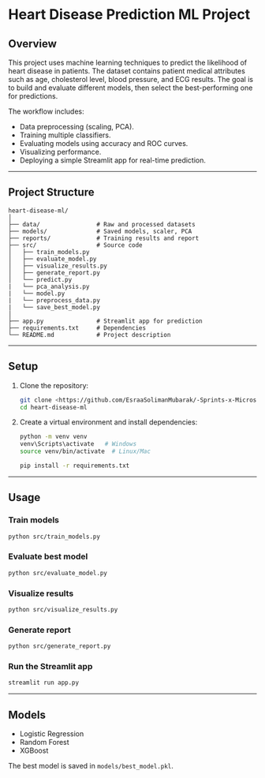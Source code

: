 # Heart Disease Prediction ML Project

## Overview

This project uses machine learning techniques to predict the likelihood of heart disease in patients.
The dataset contains patient medical attributes such as age, cholesterol level, blood pressure, and ECG results.
The goal is to build and evaluate different models, then select the best-performing one for predictions.

The workflow includes:

* Data preprocessing (scaling, PCA).
* Training multiple classifiers.
* Evaluating models using accuracy and ROC curves.
* Visualizing performance.
* Deploying a simple Streamlit app for real-time prediction.

---

## Project Structure

```
heart-disease-ml/
│
├── data/                # Raw and processed datasets
├── models/              # Saved models, scaler, PCA
├── reports/             # Training results and report
├── src/                 # Source code
│   ├── train_models.py
│   ├── evaluate_model.py
│   ├── visualize_results.py
│   ├── generate_report.py
│   └── predict.py
|   └── pca_analysis.py
|   └── model.py
|   └── preprocess_data.py
|   └── save_best_model.py
│
├── app.py               # Streamlit app for prediction
├── requirements.txt     # Dependencies
└── README.md            # Project description
```

---

## Setup

1. Clone the repository:

   ```bash
   git clone <https://github.com/EsraaSolimanMubarak/-Sprints-x-Microsoft---AI-and-ML-Project.git>
   cd heart-disease-ml
   ```
2. Create a virtual environment and install dependencies:

   ```bash
   python -m venv venv
   venv\Scripts\activate   # Windows
   source venv/bin/activate  # Linux/Mac

   pip install -r requirements.txt
   ```

---

## Usage

### Train models

```bash
python src/train_models.py
```

### Evaluate best model

```bash
python src/evaluate_model.py
```

### Visualize results

```bash
python src/visualize_results.py
```

### Generate report

```bash
python src/generate_report.py
```

### Run the Streamlit app

```bash
streamlit run app.py
```

---

## Models

* Logistic Regression
* Random Forest
* XGBoost

The best model is saved in `models/best_model.pkl`.
